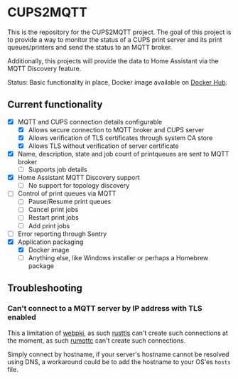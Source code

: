 # CUPS2MQTT

This is the repository for the CUPS2MQTT project. The goal of this project is to provide a way to monitor the status of a CUPS print server and its print queues/printers and send the status to an MQTT broker.

Additionally, this projects will provide the data to Home Assistant via the MQTT Discovery feature.

Status: Basic functionality in place, Docker image available on [Docker Hub](https://hub.docker.com/r/h3x4d3c1m4l/cups2mqtt).

## Current functionality

- [X] MQTT and CUPS connection details configurable
  - [X] Allows secure connection to MQTT broker and CUPS server
  - [X] Allows verification of TLS certificates through system CA store
  - [X] Allows TLS without verification of server certificate
- [X] Name, description, state and job count of printqueues are sent to MQTT broker
  - [ ] Supports job details
- [X] Home Assistant MQTT Discovery support
  - [ ] No support for topology discovery
- [ ] Control of print queues via MQTT
  - [ ] Pause/Resume print queues
  - [ ] Cancel print jobs
  - [ ] Restart print jobs
  - [ ] Add print jobs
- [ ] Error reporting through Sentry
- [X] Application packaging
  - [X] Docker image
  - [ ] Anything else, like Windows installer or perhaps a Homebrew package

## Troubleshooting

### Can't connect to a MQTT server by IP address with TLS enabled

This a limitation of [webpki](https://github.com/briansmith/webpki/issues/54), as such [rusttls](https://github.com/rustls/rustls/issues/184) can't create such connections at the moment, as such [rumqttc](https://docs.rs/rumqttc/latest/rumqttc/) can't create such connections.

Simply connect by hostname, if your server's hostname cannot be resolved using DNS, a workaround could be to add the hostname to your OS'es `hosts` file.
